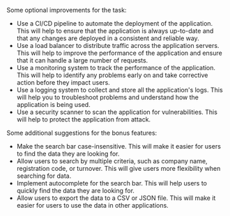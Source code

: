 Some optional improvements for the task:

- Use a CI/CD pipeline to automate the deployment of the application. This will help to ensure that the application is 
  always up-to-date and that any changes are deployed in a consistent and reliable way.
- Use a load balancer to distribute traffic across the application servers. This will help to improve the performance of 
  the application and ensure that it can handle a large number of requests.
- Use a monitoring system to track the performance of the application. This will help to identify any problems early on 
  and take corrective action before they impact users.
- Use a logging system to collect and store all the application's logs. This will help you to troubleshoot problems and
  understand how the application is being used.
- Use a security scanner to scan the application for vulnerabilities. This will help to protect the application from 
  attack.

Some additional suggestions for the bonus features:

- Make the search bar case-insensitive. This will make it easier for users to find the data they are looking for.
- Allow users to search by multiple criteria, such as company name, registration code, or turnover. This will give users 
  more flexibility when searching for data.
- Implement autocomplete for the search bar. This will help users to quickly find the data they are looking for.
- Allow users to export the data to a CSV or JSON file. This will make it easier for users to use the data in other 
  applications.